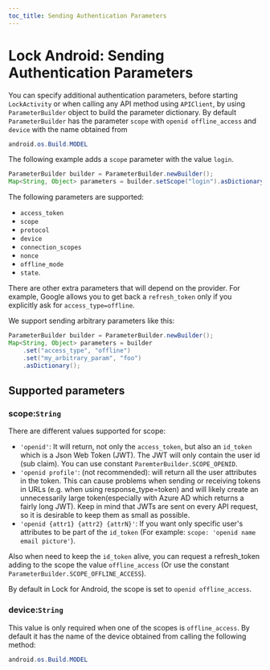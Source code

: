 ```yaml
---
toc_title: Sending Authentication Parameters
---
```


# Lock Android: Sending Authentication Parameters

You can specify additional authentication parameters, before starting `LockActivity` or when calling any API method using `APIClient`, by using `ParameterBuilder` object to build the parameter dictionary. By default `ParameterBuilder` has the parameter `scope` with `openid offline_access` and `device` with the name obtained from
```java
android.os.Build.MODEL
```
The following example adds a `scope` parameter with the value `login`.
```java
ParameterBuilder builder = ParameterBuilder.newBuilder();
Map<String, Object> parameters = builder.setScope("login").asDictionary();
```

The following parameters are supported:
* `access_token`
* `scope`
* `protocol`
* `device`
* `connection_scopes`
* `nonce`
* `offline_mode`
* `state`.

There are other extra parameters that will depend on the provider. For example, Google allows you to get back a `refresh_token` only if you explicitly ask for `access_type=offline`.

We support sending arbitrary parameters like this:

```java
ParameterBuilder builder = ParameterBuilder.newBuilder();
Map<String, Object> parameters = builder
    .set("access_type", "offline")
    .set("my_arbitrary_param", "foo")
    .asDictionary();
```

## Supported parameters
### scope:`String`

There are different values supported for scope:

* `'openid'`: It will return, not only the `access_token`, but also an `id_token` which is a Json Web Token (JWT). The JWT will only contain the user id (sub claim). You can use constant `ParemterBuilder.SCOPE_OPENID`.
* `'openid profile'`: (not recommended): will return all the user attributes in the token. This can cause problems when sending or receiving tokens in URLs (e.g. when using response_type=token) and will likely create an unnecessarily large token(especially with Azure AD which returns a fairly long JWT). Keep in mind that JWTs are sent on every API request, so it is desirable to keep them as small as possible.
* `'openid {attr1} {attr2} {attrN}'`: If you want only specific user's attributes to be part of the `id_token` (For example: `scope: 'openid name email picture'`).

Also when need to keep the `id_token` alive, you can request a refresh_token adding to the scope the value `offline_access` (Or use the constant `ParameterBuilder.SCOPE_OFFLINE_ACCESS`).

By default in Lock for Android, the scope is set to `openid offline_access`.

### device:`String`

This value is only required when one of the scopes is `offline_access`. By default it has the name of the device obtained from calling the following method:

```java
android.os.Build.MODEL
```
